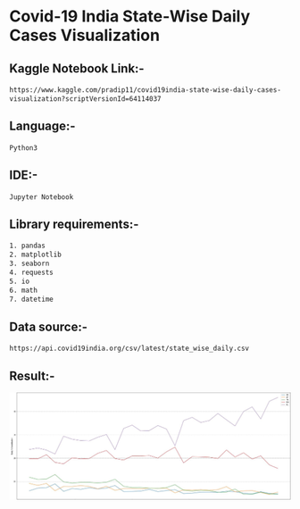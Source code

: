 # Covid-19 India State-Wise Daily Cases Visualization

## Kaggle Notebook Link:-
    https://www.kaggle.com/pradip11/covid19india-state-wise-daily-cases-visualization?scriptVersionId=64114037
    
## Language:-
    Python3

## IDE:-
    Jupyter Notebook

## Library requirements:-
    1. pandas
    2. matplotlib
    3. seaborn
    4. requests
    5. io
    6. math
    7. datetime

## Data source:- 
    https://api.covid19india.org/csv/latest/state_wise_daily.csv

## Result:-
![Result](Result.JPG)

